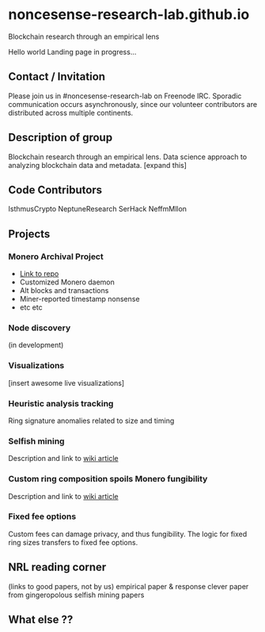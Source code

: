 # noncesense-research-lab.github.io
Blockchain research through an empirical lens

Hello world Landing page in progress... 

## Contact / Invitation  
Please join us in #noncesense-research-lab on Freenode IRC. Sporadic communication occurs asynchronously, since our volunteer contributors are distributed across multiple continents. 

## Description of group 
Blockchain research through an empirical lens. Data science approach to analyzing blockchain data and metadata. [expand this] 

## Code Contributors 
IsthmusCrypto 
NeptuneResearch 
SerHack 
NeffmMllon 

## Projects 
### Monero Archival Project 
-  [Link to repo](https://github.com/mitchellpkt/monero_archival_project)
-  Customized Monero daemon 
-  Alt blocks and transactions 
-  Miner-reported timestamp nonsense
-  etc etc 

### Node discovery 
(in development) 

### Visualizations  
[insert awesome live visualizations] 

### Heuristic analysis tracking 
Ring signature anomalies related to size and timing 

### Selfish mining  
Description and link to [wiki article](https://github.com/Mitchellpkt/monero_archival_project/wiki/Selfish-mining-at-1636647) 

### Custom ring composition spoils Monero fungibility
Description and link to [wiki article](https://github.com/Mitchellpkt/monero_archival_project/wiki/Custom-ring-composition-spoils-Monero-fungibility)

### Fixed fee options 

Custom fees can damage privacy, and thus fungibility. The logic for fixed ring sizes transfers to fixed fee options.

## NRL reading corner 
(links to good papers, not by us) 
empirical paper & response 
clever paper from gingeropolous 
selfish mining papers 

## What else ??
